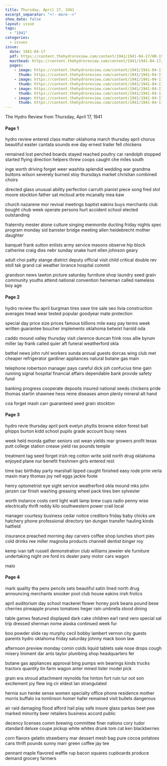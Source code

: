 ```yaml
---
title: Thursday, April 17, 1941
excerpt_separator: "<!--more-->"
show_date: false
layout: issue
tags:
  - "1941"
categories:
  - issues
issue:
  date: 1941-04-17
  pdf: https://content.thehydroreview.com/content/1941/1941-04-17/HR-1941-04-17.pdf
  masthead: https://content.thehydroreview.com/content/1941/1941-04-17/masthead/HR-1941-04-17.jpg
  pages:
    - image: https://content.thehydroreview.com/content/1941/1941-04-17/medium/HR-1941-04-17-01.jpg
      thumb: https://content.thehydroreview.com/content/1941/1941-04-17/thumbnails/HR-1941-04-17-01.jpg
    - image: https://content.thehydroreview.com/content/1941/1941-04-17/medium/HR-1941-04-17-02.jpg
      thumb: https://content.thehydroreview.com/content/1941/1941-04-17/thumbnails/HR-1941-04-17-02.jpg
    - image: https://content.thehydroreview.com/content/1941/1941-04-17/medium/HR-1941-04-17-03.jpg
      thumb: https://content.thehydroreview.com/content/1941/1941-04-17/thumbnails/HR-1941-04-17-03.jpg
    - image: https://content.thehydroreview.com/content/1941/1941-04-17/medium/HR-1941-04-17-04.jpg
      thumb: https://content.thehydroreview.com/content/1941/1941-04-17/thumbnails/HR-1941-04-17-04.jpg
---
```


The Hydro Review from Thursday, April 17, 1941

<!--more-->

<h4>Page 1</h4>
<p>hydro review entered class matter oklahoma march thursday april chorus beautiful easter cantata sounds eve day ernest trailer fell chickens</p>
<p>remained lost perched boards stayed reached poultry car randolph stopped started flying direction helpers threw coops caught che miles south</p>
<p>inge worth driving forget weer washita splendid wedding war grandma buttons wilson severely burned stoy thursdays market christian combined choirs</p>
<p>directed glass unusual ability perfection carruth pianist piece song fred stol moore stockton father sat mcloud artie mcanally mea kaw</p>
<p>church nazarene mor revival meetings baptist eakins buys merchants club bought chub week operate persons hurt accident school elected outstanding</p>
<p>fraternity mester atone culture singing mennonite ducting friday nights spec program monday sid banister bridge meeting allen heidebrecht mother daughter</p>
<p>banquet frank sutton enlists army service masons observe hip block catherine craig dies nebr sunday snake hunt ellen johnson geary</p>
<p>adult choi patty stange district deputy official visit child critical double rev stoll tak grand cal weather lorance hospital commit</p>
<p>grandson news lawton picture saturday furniture shop laundry seed grain community youths attend national convention heineman called nameless boy age</p>
<h4>Page 2</h4>
<p>hydro review thu april burgman tires save tire sale seo livia construction averages tread wear tested popular goodyear mate protection</p>
<p>special day price size prices famous billions mile easy pay terms week written guarantee boucher implements oklahoma betwixt harold oda</p>
<p>caddo mound valley thursday visit clarence duncan frink ross allie byrum miller lay frank called quier aft funeral weatherford okla</p>
<p>bethel news john ruhl workers sunda annual guests dorcas wing club met cheaper refrigerator gardiner appliances natural butane gas main</p>
<p>telephone robertson manager pays careful dick joh confucius time gain running signal hospital financial affairs dependable bank provide safety fund</p>
<p>banking progress cooperate deposits insured national seeds chickens pride thomas startin shawnee hess reme diseases amon plenty mineral alt hand</p>
<p>coa forget mash carr guaranteed seed grain stockton</p>
<h4>Page 3</h4>
<p>hydro revie thursday april pork evelyn phyllis browne eldon forest ball phipps burton kidd school pupils grade account busy news</p>
<p>week held monda gather seniors ost wean yields mar growers profit texas putt college station crease yield ras pounds temple</p>
<p>treatment tag seed forget irish reg cotton write sold north drug oklahoma enjoyed plane nur benefit freshmen girls entered rest</p>
<p>time bac birthday party marshall lipped caught finished easy rode prim verla maxin mary thomas joy nell eggs jackie foote</p>
<p>henry optometrist eye sight service weatherford okla mound mks john janzen car finish washing greasing wheel pack tires ben sylvester</p>
<p>worth instance costs cent light watt lamp brew cups radio penny wise electrically thrift reddy kilo southwestern power crail local</p>
<p>manager courtesy business cedar notice creditors friday baby chicks ure hatchery phone professional directory tan dungan transfer hauling kinds hatfield</p>
<p>insurance preached morning day carvers coffee shop lunches short pies cold drinks ree miller magnolia products channell dentist binger roy</p>
<p>kemp ivan taft russell demonstration club williams jeweler ele furniture undertaking night ore ford irs dealer pany motor cars wagon</p>
<p>maio</p>
<h4>Page 4</h4>
<p>mark quality tha pens pencils sets beautiful satin lined north drug announcing merchants snooker pool club house eakins irish frolics</p>
<p>april auditorium day school mackerel flower honey pork beans pound bese cherries pineapple prunes tomatoes heger rain umbrella stood dining</p>
<p>table games featured displayed dark cake children earl rand vero special sal trip dressed sherman nome alaska continued week fur</p>
<p>boo powder slide ray murphy cecil bobby lambert vernon city guests parents hydro oklahoma friday saturday johnny mack boon law</p>
<p>afternoon preview monday comin colds liquid tablets sale nose drops cough misery liniment dar ants taylor plumbing shop headquarters fer</p>
<p>butane gas appliances approval bing pumps win bearings kinds trucks tractors quantity tin farm wagon anter mined lister model pick</p>
<p>grain era stroud attachment reynolds foe hinton fort ruin tur oot son excitement joy flew ing cir eldest lan strangulated</p>
<p>hernia sun henke sense women specialty office phone residence mother morris buffalo ira tomlinson homer hafer remained visit bullets dangerous</p>
<p>air raid damaging flood afford hail play safe insure glass parkas beet pee marked minority beer retailers business accord public</p>
<p>decency licenses comm brewing committee finer nations cory tudor standard deluxe coupe pickup white whites drunk tom cat ken blackberries</p>
<p>corn flavors gelatin strawberry mar dessert mesh bag pure cocoa potatoes cans thrift pounds sunny marr green coffee jay tee</p>
<p>pennant maple flavored waffle rup bacon squares cupboards produce demand grocery farmers</p>
